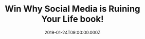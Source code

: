 ---
campaign-uuid: "c-7b90c12d-679d-4122-99a7-c3d0ef09fee8"
type: "Competition"
category: "Gifts"
date: "2019-01-24T09:00:00.000Z"
end-date: "2019-02-24T23:59:00.000Z"
disable-form: false
is_promoted: false
has_entry_page: true
title: "Win Why Social Media is Ruining Your Life book!"
competition-description: "<p>We have managed to get in our hands the book everybody\
  \ is talking about: Why Social Media is Running Your Life book, a no-holds-barred,\
  \ no-filter look at what social media is doing to us as a society, and how we can\
  \ deconstruct the online fantasy to change our own attitudes about modern womanhood!</p>\r\
  \n<p>If you want to get  Katherine Ormerod, the first to recognise the changing\
  \ landscape from traditional to digital media, book… click below for a chance to\
  \ win!</p>"
hero-header: "Win Why Social Media is Ruining Your Life book!"
terms-confirmation: "N/A"
banner-img: "https://assets.expresslyapp.com/asset-858dae5f-528a-4a8b-a7b7-c7413df7d880.jpg"
logo-left-href: "aaa.nme.com"
logo-left-image: "https://assets.expresslyapp.com/asset-3b2fb4a4-d3bb-4b80-a7bd-b1799f5d46a3.jpg"
logo-left-title: "NME AAA"
bg-image-hero: "https://assets.expresslyapp.com/asset-cf7a3afc-8f18-42a6-9a16-5cf8b0622f84.jpg"
bg-image-first: "https://assets.expresslyapp.com/asset-e68d089f-95bc-473b-9832-318d258ee1bc.jpg"
bg-image-second: "https://assets.expresslyapp.com/asset-75f9cb5a-4b7d-4475-b1cd-6de36058855c.jpg"
section1-content: "<p>Katherine Ormerod has worked as a journalist for over a decade,\
  \ starting her career as a fashion assistant at Sunday Times Style, moving to Grazia\
  \ to become Senior Fashion News & Features Editor then on to Glamour where she was\
  \ Fashion Features Editor at Large.</p>\r\n<p>A social media influencer in her own\
  \ right, she has nearly 30k followers, has been featured in a broad selection of\
  \ press features and is a regular panellist with experience in TV and radio including\
  \ Good Morning Britain, Sky News, LBC, ABC News Radio and Radio 5 Live.</p>"
section2-content: "<p>In this book, Katherine Ormerod meets the experts involved in\
  \ curating, building and combating the most addictive digital force humankind has\
  \ ever created. From global influencers - who collectively have over 10 million\
  \ followers - to clinical psychologists, plastic surgeons and professors, Katherine\
  \ uncovers how our relationship with social media has rewired our behavioural patterns,\
  \ destroyed our confidence and shattered our attention spans.</p>\r\n<p>Why Social\
  \ Media is Ruining Your Life is a rallying cry that will provide you with the knowledge,\
  \ tactics and weaponry you need to find a more healthy way to consume social media\
  \ and reclaim your happiness. If want to read it now, enter the form below for a\
  \ chance to win!</p"
entry-title: "Win Why Social Media is Ruining Your Life book!"
entry-content: "Enter the draw to win Why Social Media is Ruining Your Life book by\
  \ completing the form below before 23:59 on 24th of February 2019."
has-winner: false
prize-description: "Why Social Media is Ruining Your Life book."
special-conditions: "Multiple entries are allowed up to one every day\r\nThis competition\
  \ is also available on: http://club.expressly.io/competitons/\r\nkatherine-ormerod-social-media-book"
country-restrictions:
- "GB"
---